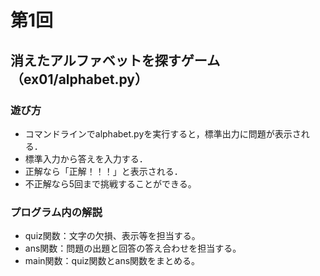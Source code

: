 # 第1回
## 消えたアルファベットを探すゲーム（ex01/alphabet.py）
### 遊び方
* コマンドラインでalphabet.pyを実行すると，標準出力に問題が表示される．
* 標準入力から答えを入力する．
* 正解なら「正解！！！」と表示される．
* 不正解なら5回まで挑戦することができる。
### プログラム内の解説
* quiz関数：文字の欠損、表示等を担当する。
* ans関数：問題の出題と回答の答え合わせを担当する。
* main関数：quiz関数とans関数をまとめる。